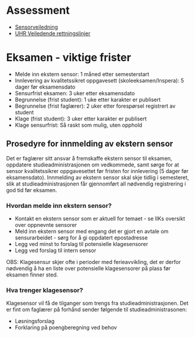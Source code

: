 # Assessment


* [Sensorveiledning](https://innsida.ntnu.no/wiki/-/wiki/Norsk/Sensorveiledning)
* [UHR Veiledende rettningslinjer](https://www.uhr.no/temasider/karaktersystemet/veiledende-retningslinjer-for-sensur/)


# Eksamen - viktige frister

* Melde inn ekstern sensor:                                               1 måned etter semesterstart
* Innlevering av kvalitetssikret oppgavesett (skoleeksamen/Inspera):      5 dager før eksamensdato
* Sensurfrist eksamen:                                                    3 uker etter eksamensdato
* Begrunnelse (frist student):                                            1 uke etter karakter er publisert
* Begrunnelse (frist faglærer):                                           2 uker etter forespørsel registrert av student
* Klage (frist student):                                                  3 uker etter karakter er publisert
* Klage sensurfrist:                                                      Så raskt som mulig, uten opphold 


## Prosedyre for innmelding av ekstern sensor

Det er faglærer sitt ansvar å fremskaffe ekstern sensor til eksamen, oppdatere studieadministrasjonen om vedkommede, samt sørge for at sensor kvalitetssikrer oppgavesettet før fristen for innlevering (5 dager før eksamensdato). Innmelding av ekstern sensor skal skje tidlig i semesteret, slik at studieadministrasjonen får gjennomført all nødvendig registrering i god tid før eksamen. 

### Hvordan melde inn ekstern sensor?

* Kontakt en ekstern sensor som er aktuell for temaet - se IIKs oversikt over oppnevnte sensorer
* Meld inn ekstern sensor med engang det er gjort en avtale om sensurarbeidet - sørg for å gi oppdatert epostadresse
* Legg ved minst to forslag til potensielle klagesensorer
* Legg ved forslag til intern sensor

OBS: Klagesensur skjer ofte i perioder med ferieavvikling, det er derfor nødvendig å ha en liste over potensielle klagesensorer på plass før eksamen finner sted. 

### Hva trenger klagesensor?

Klagesensor vil få de tilganger som trengs fra studieadministrasjonen. Det er fint om faglærer på forhånd sender følgende til studieadministrasonen:

* Løsningsforslag
* Forklaring på poengberegning ved behov

